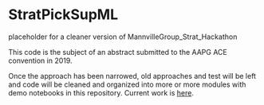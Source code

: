 # StratPickSupML
placeholder for a cleaner version of MannvilleGroup_Strat_Hackathon

This code is the subject of an abstract submitted to the AAPG ACE convention in 2019.

Once the approach has been narrowed, old approaches and test will be left and code will be cleaned and organized into more or more modules with demo notebooks in this repository. Current work is <a href="https://github.com/JustinGOSSES/MannvilleGroup_Strat_Hackathon">here</a>.
